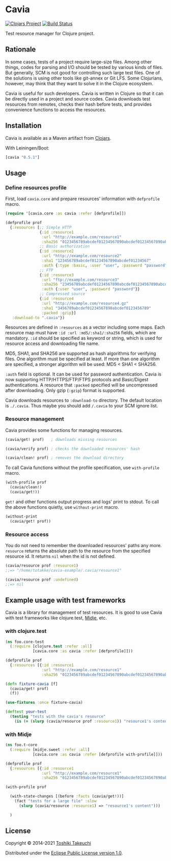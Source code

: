 # Cavia

[![Clojars Project](https://img.shields.io/clojars/v/cavia.svg)](https://clojars.org/cavia)
[![Build Status](https://travis-ci.org/totakke/cavia.svg?branch=master)](https://travis-ci.org/totakke/cavia)

Test resource manager for Clojure project.

## Rationale

In some cases, tests of a project require large-size files. Among other things,
codes for parsing and I/O should be tested by various kinds of files. But
generally, SCM is not good for controlling such large test files. One of the
solutions is using other tools like git-annex or Git LFS. Some Clojurians,
however, may think that they want to solve it in the Clojure ecosystem.

Cavia is useful for such developers. Cavia is written in Clojure so that it can
be directly used in a project and source codes. Cavia downloads test resources
from remotes, checks their hash before tests, and provides convenience
functions to access the resources.

## Installation

Cavia is available as a Maven artifact from [Clojars](http://clojars.org/cavia).

With Leiningen/Boot:

```clojure
[cavia "0.5.1"]
```

## Usage

### Define resources profile

First, load `cavia.core` and prepare resources' information with `defprofile`
macro.

```clojure
(require '[cavia.core :as cavia :refer [defprofile]])

(defprofile prof
  {:resources [;; Simple HTTP
               {:id :resource1
                :url "http://example.com/resource1"
                :sha256 "0123456789abcdef01234567890abcdef01234567890abcdef01234567890abc"}
               ;; Basic authorization
               {:id :resource2
                :url "http://example.com/resource2"
                :sha1 "123456789abcdef01234567890abcdef01234567"
                :auth {:type :basic, :user "user", :password "password"}}
               ;; FTP
               {:id :resource3
                :url "ftp://example.com/resource3"
                :sha256 "23456789abcdef01234567890abcdef01234567890abcdef01234567890abcde"
                :auth {:user "user", :password "password"}}
               ;; Compressed source
               {:id :resource4
                :url "http://example.com/resource4.gz"
                :sha1 "3456789abcdef01234567890abcdef0123456789"
                :packed :gzip}]
   :download-to ".cavia"})
```

Resources are defined in `:resources` as a vector including some maps. Each
resource map must have `:id :url :md5/:sha1/:sha256` fields, which are
mandatory. `:id` should be specified as keyword or string, which is used for
resource access and downloading file name.

MD5, SHA1, and SHA256 are supported as hash algorithms for verifying files. One
algorithm must be specified at least. If more than one algorithm are specified,
a stronger algorithm will be used: MD5 < SHA1 < SHA256.

`:auth` field is optional. It can be used for password authentication.
Cavia is now supporting HTTP/HTTPS/FTP/FTPS protocols and Basic/Digest
authentications. A resource that `:packed` specified will be uncompressed after
downloading. Only gzip (`:gzip`) format is supported.

Cavia downloads resources to `:download-to` directory. The default location is
`./.cavia`. Thus maybe you should add `/.cavia` to your SCM ignore list.

### Resource management

Cavia provides some functions for managing resources.

```clojure
(cavia/get! prof)   ; downloads missing resources

(cavia/verify prof) ; checks the downloaded resources' hash

(cavia/clean! prof) ; removes the download directory
```

To call Cavia functions without the profile specification, use `with-profile`
macro.

```clojure
(with-profile prof
  (cavia/clean!)
  (cavia/get!))
```

`get!` and other functions output progress and logs' print to stdout. To call
the above functions quietly, use `without-print` macro.

```clojure
(without-print
  (cavia/get! prof))
```

### Resource access

You do not need to remember the downloaded resources' paths any more. `resource`
returns the absolute path to the resource from the specified resource id. It
returns `nil` when the id is not defined.

```clojure
(cavia/resource prof :resource1)
;;=> "/home/totakke/cavia-example/.cavia/resource1"

(cavia/resource prof :undefined)
;;=> nil
```

## Example usage with test frameworks

Cavia is a library for management of test resources. It is good to use Cavia
with test frameworks like clojure.test,
[Midje](https://github.com/marick/Midje), etc.

### with clojure.test

```clojure
(ns foo.core-test
  (:require [clojure.test :refer :all]
            [cavia.core :as cavia :refer [defprofile]]))

(defprofile prof
  {:resources [{:id :resource1
                :url "http://example.com/resource1"
                :sha256 "0123456789abcdef01234567890abcdef01234567890abcdef01234567890abc"}]})

(defn fixture-cavia [f]
  (cavia/get! prof)
  (f))

(use-fixtures :once fixture-cavia)

(deftest your-test
  (testing "tests with the cavia's resource"
    (is (= (slurp (cavia/resource prof :resource1)) "resource1's content")))
```

### with Midje

```clojure
(ns foo.t-core
  (:require [midje.sweet :refer :all]
            [cavia.core :as cavia :refer [defprofile with-profile]]))

(defprofile prof
  {:resources [{:id :resource1
                :url "http://example.com/resource1"
                :sha256 "0123456789abcdef01234567890abcdef01234567890abcdef01234567890abc"}]})

(with-profile prof

  (with-state-changes [(before :facts (cavia/get!))]
    (fact "tests for a large file" :slow
      (slurp (cavia/resource :resource1) => "resource1's content")))

  )
```

## License

Copyright © 2014-2021 [Toshiki Takeuchi](https://totakke.net/)

Distributed under the [Eclipse Public License version 1.0](LICENSE).
